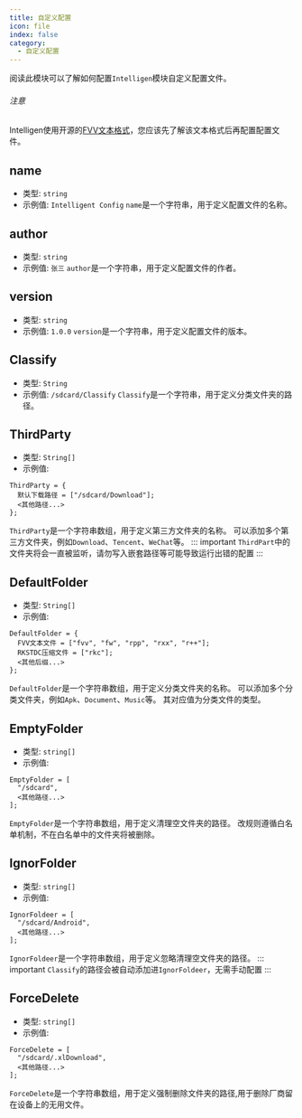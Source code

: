```yaml
---
title: 自定义配置
icon: file
index: false
category:
  - 自定义配置
---
```



阅读此模块可以了解如何配置`Intelligen`模块自定义配置文件。

###### 注意

Intelligen使用开源的[FVV文本格式](https://github.com/GunRain/FVV)，您应该先了解该文本格式后再配置配置文件。

## name

* 类型: `string`
* 示例值: `Intelligent Config`
`name`是一个字符串，用于定义配置文件的名称。

## author

* 类型: `string`
* 示例值: `张三`
`author`是一个字符串，用于定义配置文件的作者。

## version

* 类型: `string`
* 示例值: `1.0.0`
`version`是一个字符串，用于定义配置文件的版本。

## Classify

* 类型: `String`
* 示例值: `/sdcard/Classify`
`Classify`是一个字符串，用于定义分类文件夹的路径。

## ThirdParty

* 类型: `String[]`
* 示例值:
``` fvv
ThirdParty = {
  默认下载路径 = ["/sdcard/Download"];
  <其他路径...>
};
```
`ThirdParty`是一个字符串数组，用于定义第三方文件夹的名称。
可以添加多个第三方文件夹，例如`Download`、`Tencent`、`WeChat`等。
::: important
`ThirdPart`中的文件夹将会一直被监听，请勿写入嵌套路径等可能导致运行出错的配置
:::

## DefaultFolder

* 类型: `String[]`
* 示例值:
``` fvv
DefaultFolder = {
  FVV文本文件 = ["fvv", "fw", "rpp", "rxx", "r++"];
  RKSTDC压缩文件 = ["rkc"];
  <其他后缀...>
};
```
`DefaultFolder`是一个字符串数组，用于定义分类文件夹的名称。
可以添加多个分类文件夹，例如`Apk`、`Document`、`Music`等。
其对应值为分类文件的类型。

## EmptyFolder

* 类型: `string[]`
* 示例值:
``` fvv
EmptyFolder = [
  "/sdcard",
  <其他路径...>
];
```
`EmptyFolder`是一个字符串数组，用于定义清理空文件夹的路径。
改规则遵循白名单机制，不在白名单中的文件夹将被删除。

## IgnorFolder

* 类型: `string[]`
* 示例值:
``` fvv
IgnorFoldeer = [
  "/sdcard/Android",
  <其他路径...>
];
```
`IgnorFoldeer`是一个字符串数组，用于定义忽略清理空文件夹的路径。
::: important
`Classify`的路径会被自动添加进`IgnorFoldeer`，无需手动配置
:::

## ForceDelete

* 类型: `string[]`
* 示例值:
``` fvv
ForceDelete = [
  "/sdcard/.xlDownload",
  <其他路径...>
];
```
`ForceDelete`是一个字符串数组，用于定义强制删除文件夹的路径,用于删除厂商留在设备上的无用文件。
